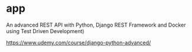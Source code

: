# app
An advanced REST API with Python, Django REST Framework and Docker using Test Driven Development)

https://www.udemy.com/course/django-python-advanced/
